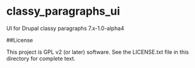 # classy_paragraphs_ui
UI for Drupal classy paragraphs 7.x-1.0-alpha4

##License

This project is GPL v2 (or later) software. See the LICENSE.txt file in this
directory for complete text.
